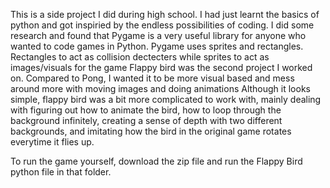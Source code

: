 This is a side project I did during high school. I had just learnt the basics of python and got inspiried by the endless possibilities of coding.
I did some research and found that Pygame is a very useful library for anyone who wanted to code games in Python.
Pygame uses sprites and rectangles. Rectangles to act as collision dectecters while sprites to act as images/visuals for the game
Flappy bird was the second project I worked on. Compared to Pong, I wanted it to be more visual based and mess around more with moving images and doing animations
Although it looks simple, flappy bird was a bit more complicated to work with, mainly dealing with figuring out how to animate the bird,
how to loop through the background infinitely, creating a sense of depth with two different backgrounds, and imitating how the bird in the original game
rotates everytime it flies up.

To run the game yourself, download the zip file and run the Flappy Bird python file in that folder.
